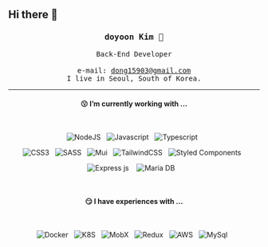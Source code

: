 ## Hi there 👋

<div align='center'>
 <h3><samp><strong>doyoon Kim</strong> 👋 </samp></h3>

 <samp>Back-End Developer</samp><br/>
 <br/>
 <samp>e-mail: dong15903@gmail.com</samp><br/>
 <samp>I live in Seoul, South of Korea.</samp>
 
 
 <!-- <a href="https://velog.io/@ashekruu"><img src="https://img.shields.io/badge/Velog-3DDC84?style=flat&logo=Blogger&logoColor=white"/></a>&nbsp;&nbsp; -->
 <hr>
 
 <h4>😗  I’m currently working with ...</h4><br/>

 <p>
   <img alt="NodeJS" src="https://img.shields.io/badge/nodejs-5FA04E?style=for-the-badge&logo=nodedotjs&logoColor=ffffff" />&nbsp;&nbsp;
   <img alt="Javascript" src="https://img.shields.io/badge/JS-F7DF1E?style=for-the-badge&logo=javascript&logoColor=black" />&nbsp;&nbsp;
   <img alt="Typescript" src="https://img.shields.io/badge/TS-3073C0?style=for-the-badge&logo=typescript&logoColor=white" />&nbsp;&nbsp;
 </p>
 
 <p>
   <img alt="CSS3" src="https://img.shields.io/badge/CSS3-1572B6?&style=for-the-badge&logo=css3&logoColor=white" />&nbsp;&nbsp;
   <img alt="SASS" src="https://img.shields.io/badge/sass%20-%23cc6699.svg?&style=for-the-badge&logo=sass&logoColor=white" />&nbsp;&nbsp;
   <img alt="Mui" src="https://img.shields.io/badge/mui-007FFF?style=for-the-badge&logo=mui&logoColor=FFF" />&nbsp;&nbsp;  
  <img alt="TailwindCSS" src="https://img.shields.io/badge/Tailwind_CSS-grey?style=for-the-badge&logo=tailwind-css&logoColor=38B2AC" />&nbsp;&nbsp;
   <img alt="Styled Components" src="https://img.shields.io/badge/Styled Components-DB7093?style=for-the-badge&logo=styled-components&logoColor=white" />&nbsp;&nbsp;
 
   <!-- <img src="https://img.shields.io/badge/Tailwind CSS-06B6D4?style=for-the-badge&logo=Tailwind CSS&logoColor=white" />&nbsp;&nbsp; -->
 </p>

<p>
   <img alt="Express js" src="https://img.shields.io/badge/express.js-000?style=for-the-badge&logo=express&logoColor=FFF" /> &nbsp;&nbsp;
   <img alt="Maria DB" src="https://img.shields.io/badge/Mariadb-000?style=for-the-badge&logo=MariaDb&logoColor=FFF" /> &nbsp;&nbsp;
</p>

 <br/>
 
 <h4>😏  I have experiences with ...</h4><br/>
 <p>
  
   <img alt="Docker" src="https://img.shields.io/badge/Docker-2496ED?style=for-the-badge&logo=Docker&logoColor=white"/>&nbsp;&nbsp;
   <img alt="K8S" src="https://img.shields.io/badge/kubernetes-326CE5?&style=for-the-badge&logo=kubernetes&logoColor=white" />&nbsp;&nbsp;
  <img alt="MobX" src="https://img.shields.io/badge/Mobx-FF9955?style=for-the-badge&logo=mobx&logoColor=white" />&nbsp;&nbsp;
   <img alt="Redux" src="https://img.shields.io/badge/Redux Thunk & Toolkit-764ABC?style=for-the-badge&logo=redux&logoColor=white" />&nbsp;&nbsp;
   <img alt="AWS" src="https://img.shields.io/badge/AWS-232F3E?style=for-the-badge&logo=Amazon AWS&logoColor=white" />&nbsp;&nbsp;
   <img alt="MySql" src="https://img.shields.io/badge/mysql-000?style=for-the-badge&logo=Mysql&logoColor=white" />&nbsp;&nbsp;
 </p>

 
<!-- <hr/> -->
 
<!-- <h4>👾 Git Stats</h4><br/> -->
<!--  [![Top Langs](https://github-readme-stats.vercel.app/api/top-langs/?username=asherkuu&layout=compact)]() -->
<!-- ![Anurag's GitHub stats](https://github-readme-stats.vercel.app/api?username=asherkuu&show_icons=true&theme=radical)&nbsp;&nbsp; -->
</div>

<!--
**dodoyoo/dodoyoo** is a ✨ _special_ ✨ repository because its `README.md` (this file) appears on your GitHub profile.

Here are some ideas to get you started:

- 🔭 I’m currently working on ...
- 🌱 I’m currently learning ...
- 👯 I’m looking to collaborate on ...
- 🤔 I’m looking for help with ...
- 💬 Ask me about ...
- 📫 How to reach me: ...
- 😄 Pronouns: ...
- ⚡ Fun fact: ...
-->
